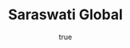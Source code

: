 ---
title: Saraswati Global
description: Saraswati is a private Indonesian company established in 2016 to promote innovation in development.
url: https://saraswati.global/
img: /projects/saraswati.png
alt: Saraswati
date:
  start: '2017-05-01T17:00:00.000Z'
  end: '2018-01-30T17:00:00.000Z'
---